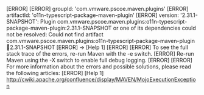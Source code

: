 [ERROR] 
[ERROR] groupId: 'com.vmware.pscoe.maven.plugins'
[ERROR] artifactId: 'o11n-typescript-package-maven-plugin'
[ERROR] version: '2.31.1-SNAPSHOT': Plugin com.vmware.pscoe.maven.plugins:o11n-typescript-package-maven-plugin:2.31.1-SNAPSHOT or one of its dependencies could not be resolved: Could not find artifact com.vmware.pscoe.maven.plugins:o11n-typescript-package-maven-plugin:jar:2.31.1-SNAPSHOT
[ERROR] -> [Help 1]
[ERROR] 
[ERROR] To see the full stack trace of the errors, re-run Maven with the -e switch.
[ERROR] Re-run Maven using the -X switch to enable full debug logging.
[ERROR] 
[ERROR] For more information about the errors and possible solutions, please read the following articles:
[ERROR] [Help 1] http://cwiki.apache.org/confluence/display/MAVEN/MojoExecutionException

